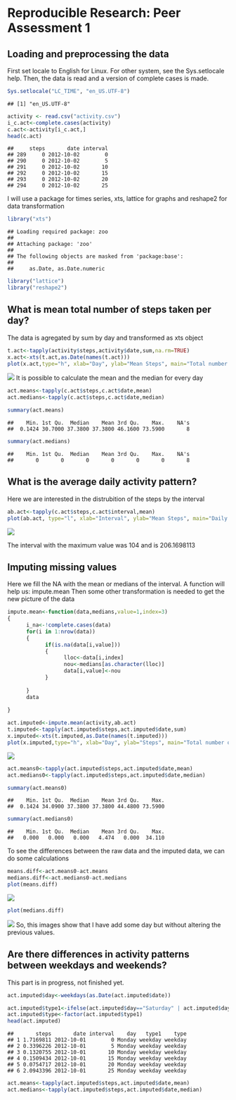 # Reproducible Research: Peer Assessment 1
<!--Comment -->

## Loading and preprocessing the data
First set locale to English for Linux. For other system, see the Sys.setlocale help.
Then, the data is read and a version of complete cases is made.


```r
Sys.setlocale("LC_TIME", "en_US.UTF-8")
```

```
## [1] "en_US.UTF-8"
```

```r
activity <- read.csv("activity.csv")
i_c.act<-complete.cases(activity)
c.act<-activity[i_c.act,]
head(c.act)
```

```
##     steps       date interval
## 289     0 2012-10-02        0
## 290     0 2012-10-02        5
## 291     0 2012-10-02       10
## 292     0 2012-10-02       15
## 293     0 2012-10-02       20
## 294     0 2012-10-02       25
```

I will use a package for times series, xts, lattice for graphs and reshape2 for data transformation

```r
library("xts")
```

```
## Loading required package: zoo
## 
## Attaching package: 'zoo'
## 
## The following objects are masked from 'package:base':
## 
##     as.Date, as.Date.numeric
```

```r
library("lattice")
library("reshape2")
```

## What is mean total number of steps taken per day?
The data is agregated by sum by day and transformed as xts object

```r
t.act<-tapply(activity$steps,activity$date,sum,na.rm=TRUE)
x.act<-xts(t.act,as.Date(names(t.act)))
plot(x.act,type="h", xlab="Day", ylab="Mean Steps", main="Total number of steps taken per day")
```

![](PA1_template_files/figure-html/stpd-1.png) 
It is possible to calculate the mean and the median for every day

```r
act.means<-tapply(c.act$steps,c.act$date,mean)
act.medians<-tapply(c.act$steps,c.act$date,median)

summary(act.means)
```

```
##    Min. 1st Qu.  Median    Mean 3rd Qu.    Max.    NA's 
##  0.1424 30.7000 37.3800 37.3800 46.1600 73.5900       8
```

```r
summary(act.medians)
```

```
##    Min. 1st Qu.  Median    Mean 3rd Qu.    Max.    NA's 
##       0       0       0       0       0       0       8
```


## What is the average daily activity pattern?
Here we are interested in the distrubition of the steps by the interval

```r
ab.act<-tapply(c.act$steps,c.act$interval,mean)
plot(ab.act, type="l", xlab="Interval", ylab="Mean Steps", main="Daily Activity Pattern")
```

![](PA1_template_files/figure-html/adap-1.png) 

The interval with the maximum value was 104 and is 206.1698113  
  
  

## Imputing missing values
Here we fill the NA with the mean or medians of the interval. 
A function will help us: impute.mean
Then some other transformation is needed to get the new picture of the data

```r
impute.mean<-function(data,medians,value=1,index=3)
{
      i_na<-!complete.cases(data)
      for(i in 1:nrow(data))
      {
            if(is.na(data[i,value]))
            {
                  lloc<-data[i,index]
                  nou<-medians[as.character(lloc)]
                  data[i,value]<-nou
            }
                  
      }
      data
            
}

act.imputed<-impute.mean(activity,ab.act)
t.imputed<-tapply(act.imputed$steps,act.imputed$date,sum)
x.imputed<-xts(t.imputed,as.Date(names(t.imputed)))
plot(x.imputed,type="h", xlab="Day", ylab="Steps", main="Total number of steps taken each day")
```

![](PA1_template_files/figure-html/fun_impute-1.png) 

```r
act.means0<-tapply(act.imputed$steps,act.imputed$date,mean)
act.medians0<-tapply(act.imputed$steps,act.imputed$date,median)

summary(act.means0)
```

```
##    Min. 1st Qu.  Median    Mean 3rd Qu.    Max. 
##  0.1424 34.0900 37.3800 37.3800 44.4800 73.5900
```

```r
summary(act.medians0)
```

```
##    Min. 1st Qu.  Median    Mean 3rd Qu.    Max. 
##   0.000   0.000   0.000   4.474   0.000  34.110
```
To see the differences between the raw data and the imputed data, we can do some calculations


```r
means.diff<-act.means0-act.means
medians.diff<-act.medians0-act.medians
plot(means.diff)
```

![](PA1_template_files/figure-html/diff-1.png) 

```r
plot(medians.diff)
```

![](PA1_template_files/figure-html/diff-2.png) 
So, this images show that I have add some day but without altering the previous values.

## Are there differences in activity patterns between weekdays and weekends?
This part is in progress, not finished yet.

```r
act.imputed$day<-weekdays(as.Date(act.imputed$date))

act.imputed$type1<-ifelse(act.imputed$day=="Saturday" | act.imputed$day=="Sunday","weekend","weekday")
act.imputed$type<-factor(act.imputed$type1)
head(act.imputed)
```

```
##       steps       date interval    day   type1    type
## 1 1.7169811 2012-10-01        0 Monday weekday weekday
## 2 0.3396226 2012-10-01        5 Monday weekday weekday
## 3 0.1320755 2012-10-01       10 Monday weekday weekday
## 4 0.1509434 2012-10-01       15 Monday weekday weekday
## 5 0.0754717 2012-10-01       20 Monday weekday weekday
## 6 2.0943396 2012-10-01       25 Monday weekday weekday
```

```r
act.means<-tapply(act.imputed$steps,act.imputed$date,mean)
act.medians<-tapply(act.imputed$steps,act.imputed$date,median)
```
